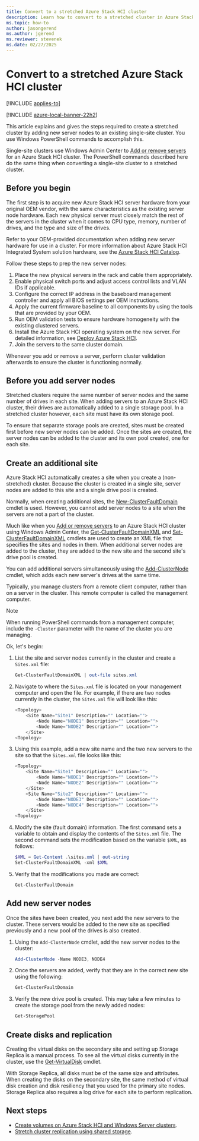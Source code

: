 ```yaml
---
title: Convert to a stretched Azure Stack HCI cluster
description: Learn how to convert to a stretched cluster in Azure Stack HCI
ms.topic: how-to
author: jasongerend
ms.author: jgerend
ms.reviewer: stevenek
ms.date: 02/27/2025
---
```


# Convert to a stretched Azure Stack HCI cluster

[!INCLUDE [applies-to](../includes/hci-applies-to-22h2.md)]

[!INCLUDE [azure-local-banner-22h2](../includes/azure-local-banner-22h2.md)]

This article explains and gives the steps required to create a stretched cluster by adding new server nodes to an existing single-site cluster. You use Windows PowerShell commands to accomplish this.

Single-site clusters use Windows Admin Center to [Add or remove servers](add-cluster.md) for an Azure Stack HCI cluster. The PowerShell commands described here do the same thing when converting a single-site cluster to a stretched cluster.

## Before you begin

The first step is to acquire new Azure Stack HCI server hardware from your original OEM vendor, with the same characteristics as the existing server node hardware. Each new physical server must closely match the rest of the servers in the cluster when it comes to CPU type, memory, number of drives, and the type and size of the drives.

Refer to your OEM-provided documentation when adding new server hardware for use in a cluster. For more information about Azure Stack HCI Integrated System solution hardware, see the [Azure Stack HCI Catalog](https://aka.ms/AzureStackHCICatalog).

Follow these steps to prep the new server nodes:

1. Place the new physical servers in the rack and cable them appropriately.
1. Enable physical switch ports and adjust access control lists and VLAN IDs if applicable.
1. Configure the correct IP address in the baseboard management controller and apply all BIOS settings per OEM instructions.
1. Apply the current firmware baseline to all components by using the tools that are provided by your OEM.
1. Run OEM validation tests to ensure hardware homogeneity with the existing clustered servers.
1. Install the Azure Stack HCI operating system on the new server. For detailed information, see [Deploy Azure Stack HCI](/azure-stack/hci/deploy/operating-system).
1. Join the servers to the same cluster domain.

Whenever you add or remove a server, perform cluster validation afterwards to ensure the cluster is functioning normally.

## Before you add server nodes

Stretched clusters require the same number of server nodes and the same number of drives in each site. When adding servers to an Azure Stack HCI cluster, their drives are automatically added to a single storage pool. In a stretched cluster however, each site must have its own storage pool.

To ensure that separate storage pools are created, sites must be created first before new server nodes can be added. Once the sites are created, the server nodes can be added to the cluster and its own pool created, one for each site.

## Create an additional site

Azure Stack HCI automatically creates a site when you create a (non-stretched) cluster. Because the cluster is created in a single site, server nodes are added to this site and a single drive pool is created.

Normally, when creating additional sites, the [New-ClusterFaultDomain](/powershell/module/failoverclusters/new-clusterfaultdomain) cmdlet is used. However, you cannot add server nodes to a site when the servers are not a part of the cluster.  

Much like when you [Add or remove servers](add-cluster.md) to an Azure Stack HCI cluster using Windows Admin Center, the [Get-ClusterFaultDomainXML](/powershell/module/failoverclusters/get-clusterfaultdomainxml) and [Set-ClusterFaultDomainXML](/powershell/module/failoverclusters/set-clusterfaultdomainxml) cmdlets are used to create an XML file that specifies the sites and nodes in them. When additional server nodes are added to the cluster, they are added to the new site and the second site's drive pool is created.

You can add additional servers simultaneously using the [Add-ClusterNode](/powershell/module/failoverclusters/add-clusternode) cmdlet, which adds each new server's drives at the same time.

Typically, you manage clusters from a remote client computer, rather than on a server in the cluster. This remote computer is called the management computer.

>[!NOTE]
>When running PowerShell commands from a management computer, include the `-Cluster` parameter with the name of the cluster you are managing.

Ok, let's begin:

1. List the site and server nodes currently in the cluster and create a `Sites.xml` file:

    ```powershell
    Get-ClusterFaultDomainXML | out-file sites.xml
    ```

1. Navigate to where the `Sites.xml` file is located on your management computer and open the file. For example, if there are two nodes currently in the cluster, the `Sites.xml` file will look like this:

    ```PowerShell
    <Topology>
        <Site Name="Site1" Description="" Location="">
            <Node Name="NODE1" Description="" Location="">
            <Node Name="NODE2" Description="" Location="">
        </Site>
    <Topology>
    ```

1. Using this example, add a new site name and the two new servers to the site so that the `Sites.xml` file looks like this:

    ```powershell
    <Topology>
        <Site Name="Site1" Description="" Location="">
            <Node Name="NODE1" Description="" Location="">
            <Node Name="NODE2" Description="" Location="">
        </Site>
        <Site Name="Site2" Description="" Location="">
            <Node Name="NODE3" Description="" Location="">
            <Node Name="NODE4" Description="" Location="">
        </Site>
    <Topology>
    ```

1. Modify the site (fault domain) information. The first command sets a variable to obtain and display the contents of the `Sites.xml` file. The second command sets the modification based on the variable `$XML`, as follows:

    ```powershell
    $XML = Get-Content .\sites.xml | out-string
    Set-ClusterFaultDomainXML -xml $XML
    ```

1. Verify that the modifications you made are correct:

    ```powershell
    Get-ClusterFaultDomain
    ```

## Add new server nodes

Once the sites have been created, you next add the new servers to the cluster. These servers would be added to the new site as specified previously and a new pool of the drives is also created.

1. Using the `Add-ClusterNode` cmdlet, add the new server nodes to the cluster:

    ```powershell
    Add-ClusterNode -Name NODE3, NODE4
    ```

1. Once the servers are added, verify that they are in the correct new site using the following:

    ```powershell
    Get-ClusterFaultDomain
    ```

1. Verify the new drive pool is created. This may take a few minutes to create the storage pool from the newly added nodes:

    ```powershell
    Get-StoragePool
    ```

## Create disks and replication

Creating the virtual disks on the secondary site and setting up Storage Replica is a manual process. To see all the virtual disks currently in the cluster, use the [Get-VirtualDisk](/powershell/module/storage/get-virtualdisk) cmdlet.  

With Storage Replica, all disks must be of the same size and attributes. When creating the disks on the secondary site, the same method of virtual disk creation and disk resiliency that you used for the primary site nodes. Storage Replica also requires a log drive for each site to perform replication.  

## Next steps

- [Create volumes on Azure Stack HCI and Windows Server clusters](/windows-server/storage/storage-spaces/create-volumes).
- [Stretch cluster replication using shared storage](/windows-server/storage/storage-replica/stretch-cluster-replication-using-shared-storage).
